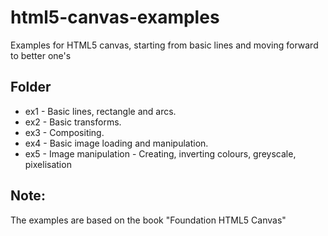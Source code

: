 html5-canvas-examples
=====================

Examples for HTML5 canvas, starting from basic lines and moving forward to better one's

Folder
------

* ex1 - Basic lines, rectangle and arcs. 
* ex2 - Basic transforms.
* ex3 - Compositing.
* ex4 - Basic image loading and manipulation.
* ex5 - Image manipulation - Creating, inverting colours, greyscale, pixelisation



Note:
-----
The examples are based on the book "Foundation HTML5 Canvas"

